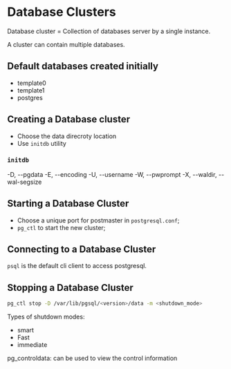# Database Clusters

Database cluster = Collection of databases server by a single instance.

A cluster can contain multiple databases.

## Default databases created initially

- template0
- template1
- postgres

## Creating a Database cluster

- Choose the data direcroty location
- Use `initdb` utility

### `initdb`

-D, --pgdata
-E, --encoding
-U, --username
-W, --pwprompt
-X, --waldir, --wal-segsize

## Starting a Database Cluster

- Choose a unique port for postmaster in `postgresql.conf`;
- `pg_ctl` to start the new cluster;

## Connecting to a Database Cluster

`psql` is the default cli client to access postgresql.

## Stopping a Database Cluster

```bash
pg_ctl stop -D /var/lib/pgsql/<version>/data -m <shutdown_mode>
```

Types of shutdown modes:

- smart
- Fast
- immediate

pg_controldata: can be used to view the control information
